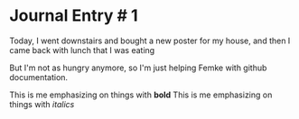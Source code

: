 # Journal Entry # 1 



Today, I went downstairs and bought a new poster for my house, and then I came back with lunch that I was eating 

But I'm not as hungry anymore, so I'm just helping Femke with github documentation. 

This is me emphasizing on things with **bold** 
This is me emphasizing on things with *italics*
